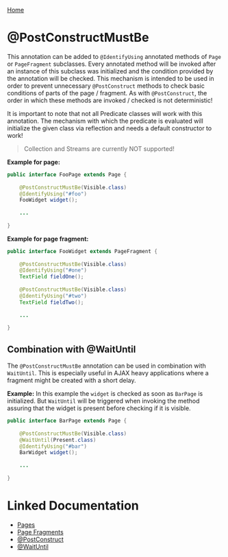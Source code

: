 [Home](../README.md)

# @PostConstructMustBe
This annotation can be added to `@IdentifyUsing` annotated methods of `Page` or `PageFragment` subclasses.
Every annotated method will be invoked after an instance of this subclass was initialized and the condition provided by 
the annotation will be checked. This mechanism is intended to be used in order to prevent unnecessary `@PostConstruct` 
methods to check basic conditions of parts of the page / fragment. As with `@PostConstruct`, the order in which these 
methods are invoked / checked is not deterministic!

It is important to note that not all Predicate classes will work with this annotation.
The mechanism with which the predicate is evaluated will initialize the given class via reflection
and needs a default constructor to work!

> Collection and Streams are currently NOT supported!

**Example for page:**
```java
public interface FooPage extends Page {
 
    @PostConstructMustBe(Visible.class)
    @IdentifyUsing("#foo")
    FooWidget widget();
 
    ...
 
}
```

**Example for page fragment:**
```java
public interface FooWidget extends PageFragment {
 
    @PostConstructMustBe(Visible.class)
    @IdentifyUsing("#one")
    TextField fieldOne();
    
    @PostConstructMustBe(Visible.class)
    @IdentifyUsing("#two")
    TextField fieldTwo();
 
    ...
 
}
```

## Combination with @WaitUntil

The `@PostConstructMustBe` annotation can be used in combination with `WaitUntil`. This is especially useful in AJAX heavy
applications where a fragment might be created with a short delay.

**Example:**
In this example the `widget` is checked as soon as `BarPage` is initialized. But `WaitUntil` will be triggered when invoking 
the method assuring that the widget is present before checking if it is visible.
```java
public interface BarPage extends Page {
 
    @PostConstructMustBe(Visible.class)
    @WaitUntil(Present.class)
    @IdentifyUsing("#bar")
    BarWidget widget();
 
    ...
 
}
```

# Linked Documentation

- [Pages](page.md)
- [Page Fragments](page-fragment.md)
- [@PostConstruct](annotation-post-construct.md)
- [@WaitUntil](annotation-wait-until.md)
